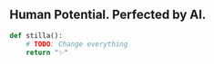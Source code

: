 ## Human Potential. Perfected by AI.

```python
def stilla():
    # TODO: Change everything
    return "✨"
```
